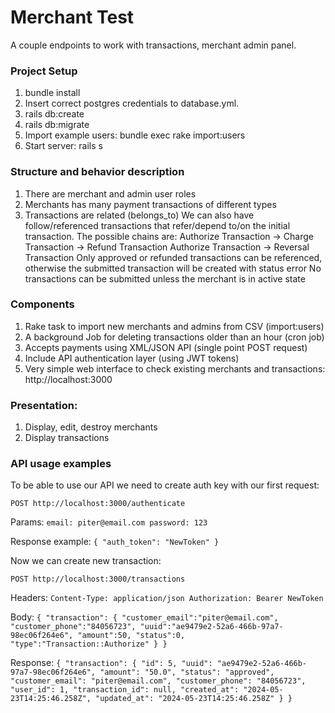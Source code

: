 # Merchant Test
A couple endpoints to work with transactions, merchant admin panel.

### Project Setup
1. bundle install
2. Insert correct postgres credentials to database.yml.
3. rails db:create
4. rails db:migrate
5. Import example users: bundle exec rake import:users
6. Start server: rails s

### Structure and behavior description
1. There are merchant and admin user roles
2. Merchants has many payment transactions of different types
3. Transactions are related (belongs_to)
We can also have follow/referenced transactions that refer/depend to/on
the initial transaction.
The possible chains are:
Authorize Transaction -> Charge Transaction -> Refund Transaction
Authorize Transaction -> Reversal Transaction
Only approved or refunded transactions can be referenced,
otherwise the submitted transaction will be created with status error
No transactions can be submitted unless the merchant is in active state

### Components
1. Rake task to import new merchants and admins from CSV (import:users)
2. A background Job for deleting transactions older than an hour (cron job)
3. Accepts payments using XML/JSON API (single point POST request)
4. Include API authentication layer (using JWT tokens)
5. Very simple web interface to check existing merchants and transactions: http://localhost:3000

### Presentation:
1. Display, edit, destroy merchants
2. Display transactions

### API usage examples
To be able to use our API we need to create auth key with our first request:

    POST http://localhost:3000/authenticate

Params:
`email: piter@email.com
password: 123`

Response example:
`{
	"auth_token": "NewToken"
}`


Now we can create new transaction:

	POST http://localhost:3000/transactions

Headers:
`Content-Type: application/json
Authorization: Bearer NewToken`

Body:
	`{
		"transaction": {
			"customer_email":"piter@email.com",
			"customer_phone":"84056723",
			"uuid":"ae9479e2-52a6-466b-97a7-98ec06f264e6",
	        "amount":50,
			"status":0,
			"type":"Transaction::Authorize"
		}
	}`

Response:
`
	{
		"transaction": {
			"id": 5,
			"uuid": "ae9479e2-52a6-466b-97a7-98ec06f264e6",
			"amount": "50.0",
			"status": "approved",
			"customer_email": "piter@email.com",
			"customer_phone": "84056723",
			"user_id": 1,
			"transaction_id": null,
			"created_at": "2024-05-23T14:25:46.258Z",
			"updated_at": "2024-05-23T14:25:46.258Z"
		}
	}
`
